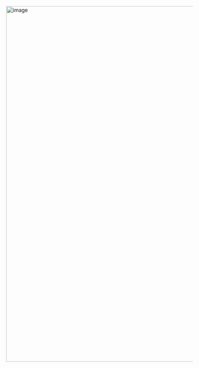 <img width="957" alt="image" src="https://github.com/user-attachments/assets/16b82dc5-c2fd-4eb2-b427-dbe366928a62" />
